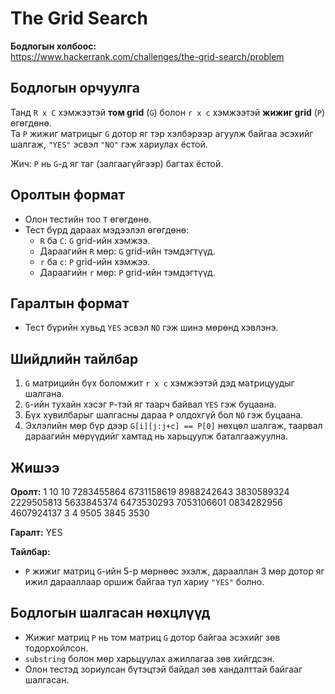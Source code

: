 # The Grid Search

**Бодлогын холбоос:**  
https://www.hackerrank.com/challenges/the-grid-search/problem

## Бодлогын орчуулга

Танд `R x C` хэмжээтэй **том grid** (`G`) болон `r x c` хэмжээтэй **жижиг grid** (`P`) өгөгдөнө.  
Та `P` жижиг матрицыг `G` дотор яг тэр хэлбэрээр агуулж байгаа эсэхийг шалгаж, `"YES"` эсвэл `"NO"` гэж хариулах ёстой.

Жич: `P` нь `G`-д яг таг (залгаагүйгээр) багтах ёстой.

## Оролтын формат

- Олон тестийн тоо `T` өгөгдөнө.
- Тест бүрд дараах мэдээлэл өгөгдөнө:
  - `R` ба `C`: `G` grid-ийн хэмжээ.
  - Дараагийн `R` мөр: `G` grid-ийн тэмдэгтүүд.
  - `r` ба `c`: `P` grid-ийн хэмжээ.
  - Дараагийн `r` мөр: `P` grid-ийн тэмдэгтүүд.

## Гаралтын формат

- Тест бүрийн хувьд `YES` эсвэл `NO` гэж шинэ мөрөнд хэвлэнэ.

## Шийдлийн тайлбар

1. `G` матрицийн бүх боломжит `r x c` хэмжээтэй дэд матрицуудыг шалгана.
2. `G`-ийн тухайн хэсэг `P`-тэй яг таарч байвал `YES` гэж буцаана.
3. Бүх хувилбарыг шалгасны дараа `P` олдохгүй бол `NO` гэж буцаана.
4. Эхлэлийн мөр бүр дээр `G[i][j:j+c] == P[0]` нөхцөл шалгаж, таарвал дараагийн мөрүүдийг хамтад нь харьцуулж баталгаажуулна.

## Жишээ

**Оролт:**
1
10 10
7283455864
6731158619
8988242643
3830589324
2229505813
5633845374
6473530293
7053106601
0834282956
4607924137
3 4
9505
3845
3530

**Гаралт:**
YES

**Тайлбар:**

- `P` жижиг матриц `G`-ийн 5-р мөрнөөс эхэлж, дарааллан 3 мөр дотор яг ижил дарааллаар оршиж байгаа тул хариу `"YES"` болно.

## Бодлогын шалгасан нөхцлүүд

- Жижиг матриц `P` нь том матриц `G` дотор байгаа эсэхийг зөв тодорхойлсон.
- `substring` болон мөр харьцуулах ажиллагаа зөв хийгдсэн.
- Олон тестэд зориулсан бүтэцтэй байдал зөв хандалттай байгааг шалгасан.
